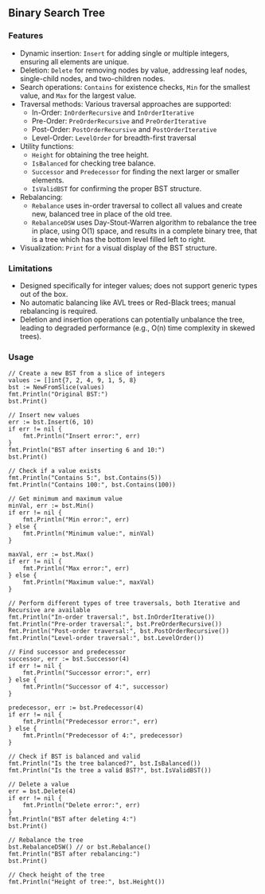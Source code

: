 ## Binary Search Tree

### Features

* Dynamic insertion: `Insert` for adding single or multiple integers, ensuring all elements are unique.
* Deletion: `Delete` for removing nodes by value, addressing leaf nodes, single-child nodes, and two-children nodes.
* Search operations: `Contains` for existence checks, `Min` for the smallest value, and `Max` for the largest value.
* Traversal methods: Various traversal approaches are supported:
    - In-Order: `InOrderRecursive` and `InOrderIterative`
    - Pre-Order: `PreOrderRecursive` and `PreOrderIterative`
    - Post-Order: `PostOrderRecursive` and `PostOrderIterative`
    - Level-Order: `LevelOrder` for breadth-first traversal
* Utility functions:
    - `Height` for obtaining the tree height.
    - `IsBalanced` for checking tree balance.
    - `Successor` and `Predecessor` for finding the next larger or smaller elements.
    - `IsValidBST` for confirming the proper BST structure.
* Rebalancing:
    - `Rebalance` uses in-order traversal to collect all values and create new, balanced tree in place of the old tree.
    - `RebalanceDSW` uses Day-Stout-Warren algorithm to rebalance the tree in place, using O(1) space, and results in a complete binary tree, that is a tree which has the bottom level filled left to right.
* Visualization: `Print` for a visual display of the BST structure.

### Limitations

* Designed specifically for integer values; does not support generic types out of the box.
* No automatic balancing like AVL trees or Red-Black trees; manual rebalancing is required.
* Deletion and insertion operations can potentially unbalance the tree, leading to degraded performance (e.g., O(n) time complexity in skewed trees).

### Usage


```golang
// Create a new BST from a slice of integers
values := []int{7, 2, 4, 9, 1, 5, 8}
bst := NewFromSlice(values)
fmt.Println("Original BST:")
bst.Print()

// Insert new values
err := bst.Insert(6, 10)
if err != nil {
    fmt.Println("Insert error:", err)
}
fmt.Println("BST after inserting 6 and 10:")
bst.Print()

// Check if a value exists
fmt.Println("Contains 5:", bst.Contains(5))
fmt.Println("Contains 100:", bst.Contains(100))

// Get minimum and maximum value
minVal, err := bst.Min()
if err != nil {
    fmt.Println("Min error:", err)
} else {
    fmt.Println("Minimum value:", minVal)
}

maxVal, err := bst.Max()
if err != nil {
    fmt.Println("Max error:", err)
} else {
    fmt.Println("Maximum value:", maxVal)
}

// Perform different types of tree traversals, both Iterative and Recursive are available
fmt.Println("In-order traversal:", bst.InOrderIterative())
fmt.Println("Pre-order traversal:", bst.PreOrderRecursive())
fmt.Println("Post-order traversal:", bst.PostOrderRecursive())
fmt.Println("Level-order traversal:", bst.LevelOrder())

// Find successor and predecessor
successor, err := bst.Successor(4)
if err != nil {
    fmt.Println("Successor error:", err)
} else {
    fmt.Println("Successor of 4:", successor)
}

predecessor, err := bst.Predecessor(4)
if err != nil {
    fmt.Println("Predecessor error:", err)
} else {
    fmt.Println("Predecessor of 4:", predecessor)
}

// Check if BST is balanced and valid
fmt.Println("Is the tree balanced?", bst.IsBalanced())
fmt.Println("Is the tree a valid BST?", bst.IsValidBST())

// Delete a value
err = bst.Delete(4)
if err != nil {
    fmt.Println("Delete error:", err)
}
fmt.Println("BST after deleting 4:")
bst.Print()

// Rebalance the tree
bst.RebalanceDSW() // or bst.Rebalance()
fmt.Println("BST after rebalancing:")
bst.Print()

// Check height of the tree
fmt.Println("Height of tree:", bst.Height())
```